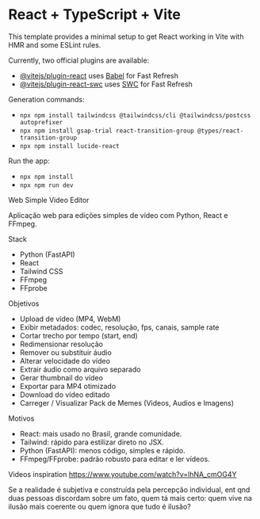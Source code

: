# React + TypeScript + Vite

This template provides a minimal setup to get React working in Vite with HMR and some ESLint rules.

Currently, two official plugins are available:

- [@vitejs/plugin-react](https://github.com/vitejs/vite-plugin-react/blob/main/packages/plugin-react) uses [Babel](https://babeljs.io/) for Fast Refresh
- [@vitejs/plugin-react-swc](https://github.com/vitejs/vite-plugin-react/blob/main/packages/plugin-react-swc) uses [SWC](https://swc.rs/) for Fast Refresh

Generation commands:
- `npx npm install tailwindcss @tailwindcss/cli @tailwindcss/postcss autoprefixer`
- `npx npm install gsap-trial react-transition-group @types/react-transition-group`
- `npx npm install lucide-react`

Run the app:
- `npx npm install`
- `npx npm run dev`

Web Simple Video Editor

Aplicação web para edições simples de vídeo com Python, React e FFmpeg.

Stack
- Python (FastAPI)
- React
- Tailwind CSS
- FFmpeg
- FFprobe

Objetivos
- Upload de vídeo (MP4, WebM)
- Exibir metadados: codec, resolução, fps, canais, sample rate
- Cortar trecho por tempo (start, end)
- Redimensionar resolução
- Remover ou substituir áudio
- Alterar velocidade do vídeo
- Extrair áudio como arquivo separado
- Gerar thumbnail do vídeo
- Exportar para MP4 otimizado
- Download do vídeo editado
- Carreger / Visualizar Pack de Memes (Videos, Audios e Imagens)

Motivos
- React: mais usado no Brasil, grande comunidade.
- Tailwind: rápido para estilizar direto no JSX.
- Python (FastAPI): menos código, simples e rápido.
- FFmpeg/FFprobe: padrão robusto para editar e ler vídeos.

Videos inspiration
https://www.youtube.com/watch?v=lhNA_cmOG4Y


Se a realidade é subjetiva e construída pela percepção individual, ent qnd duas pessoas discordam sobre um fato, quem tá mais certo: quem vive na ilusão mais coerente ou quem ignora que tudo é ilusão?